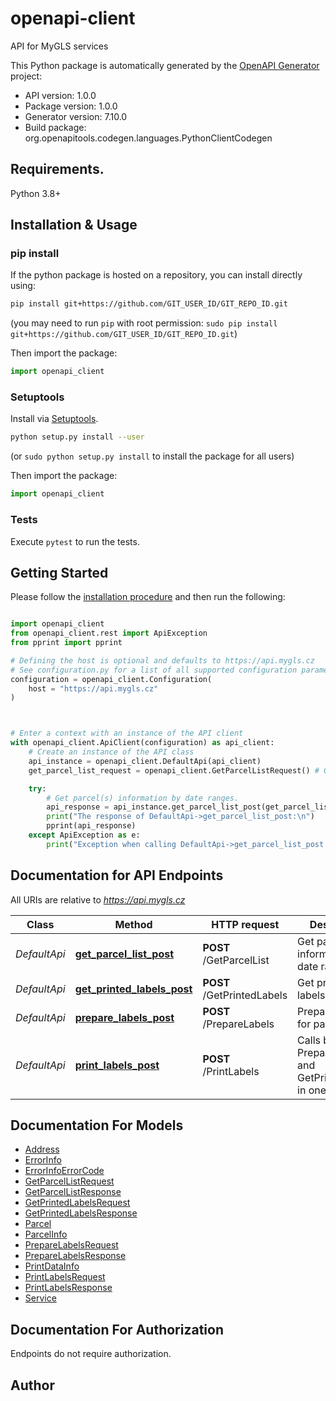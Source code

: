 # openapi-client
API for MyGLS services

This Python package is automatically generated by the [OpenAPI Generator](https://openapi-generator.tech) project:

- API version: 1.0.0
- Package version: 1.0.0
- Generator version: 7.10.0
- Build package: org.openapitools.codegen.languages.PythonClientCodegen

## Requirements.

Python 3.8+

## Installation & Usage
### pip install

If the python package is hosted on a repository, you can install directly using:

```sh
pip install git+https://github.com/GIT_USER_ID/GIT_REPO_ID.git
```
(you may need to run `pip` with root permission: `sudo pip install git+https://github.com/GIT_USER_ID/GIT_REPO_ID.git`)

Then import the package:
```python
import openapi_client
```

### Setuptools

Install via [Setuptools](http://pypi.python.org/pypi/setuptools).

```sh
python setup.py install --user
```
(or `sudo python setup.py install` to install the package for all users)

Then import the package:
```python
import openapi_client
```

### Tests

Execute `pytest` to run the tests.

## Getting Started

Please follow the [installation procedure](#installation--usage) and then run the following:

```python

import openapi_client
from openapi_client.rest import ApiException
from pprint import pprint

# Defining the host is optional and defaults to https://api.mygls.cz
# See configuration.py for a list of all supported configuration parameters.
configuration = openapi_client.Configuration(
    host = "https://api.mygls.cz"
)



# Enter a context with an instance of the API client
with openapi_client.ApiClient(configuration) as api_client:
    # Create an instance of the API class
    api_instance = openapi_client.DefaultApi(api_client)
    get_parcel_list_request = openapi_client.GetParcelListRequest() # GetParcelListRequest | 

    try:
        # Get parcel(s) information by date ranges.
        api_response = api_instance.get_parcel_list_post(get_parcel_list_request)
        print("The response of DefaultApi->get_parcel_list_post:\n")
        pprint(api_response)
    except ApiException as e:
        print("Exception when calling DefaultApi->get_parcel_list_post: %s\n" % e)

```

## Documentation for API Endpoints

All URIs are relative to *https://api.mygls.cz*

Class | Method | HTTP request | Description
------------ | ------------- | ------------- | -------------
*DefaultApi* | [**get_parcel_list_post**](docs/DefaultApi.md#get_parcel_list_post) | **POST** /GetParcelList | Get parcel(s) information by date ranges.
*DefaultApi* | [**get_printed_labels_post**](docs/DefaultApi.md#get_printed_labels_post) | **POST** /GetPrintedLabels | Get printed labels
*DefaultApi* | [**prepare_labels_post**](docs/DefaultApi.md#prepare_labels_post) | **POST** /PrepareLabels | Prepare labels for parcels
*DefaultApi* | [**print_labels_post**](docs/DefaultApi.md#print_labels_post) | **POST** /PrintLabels | Calls both PrepareLabels and GetPrintedLabels in one step


## Documentation For Models

 - [Address](docs/Address.md)
 - [ErrorInfo](docs/ErrorInfo.md)
 - [ErrorInfoErrorCode](docs/ErrorInfoErrorCode.md)
 - [GetParcelListRequest](docs/GetParcelListRequest.md)
 - [GetParcelListResponse](docs/GetParcelListResponse.md)
 - [GetPrintedLabelsRequest](docs/GetPrintedLabelsRequest.md)
 - [GetPrintedLabelsResponse](docs/GetPrintedLabelsResponse.md)
 - [Parcel](docs/Parcel.md)
 - [ParcelInfo](docs/ParcelInfo.md)
 - [PrepareLabelsRequest](docs/PrepareLabelsRequest.md)
 - [PrepareLabelsResponse](docs/PrepareLabelsResponse.md)
 - [PrintDataInfo](docs/PrintDataInfo.md)
 - [PrintLabelsRequest](docs/PrintLabelsRequest.md)
 - [PrintLabelsResponse](docs/PrintLabelsResponse.md)
 - [Service](docs/Service.md)


<a id="documentation-for-authorization"></a>
## Documentation For Authorization

Endpoints do not require authorization.


## Author




